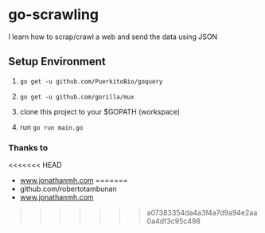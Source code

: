 # go-scrawling
I learn how to scrap/crawl a web and send the data using JSON

## Setup Environment

1. `go get -u github.com/PuerkitoBio/goquery`

2. `go get -u github.com/gorilla/mux`

3. clone this project to your $GOPATH (workspace)

4. run `go run main.go`

### Thanks to 

<<<<<<< HEAD
* www.jonathanmh.com
=======
* github.com/robertotambunan
* www.jonathanmh.com
>>>>>>> a07383354da4a3f4a7d9a94e2aa0a4df3c95c498
